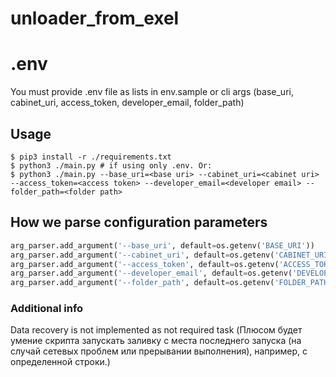 # unloader_from_exel

# .env
You must provide .env file as lists in env.sample or cli args (base_uri, cabinet_uri, access_token, developer_email, folder_path)

## Usage
``` shell
$ pip3 install -r ./requirements.txt
$ python3 ./main.py # if using only .env. Or:
$ python3 ./main.py --base_uri=<base uri> --cabinet_uri=<cabinet uri> --access_token=<access token> --developer_email=<developer email> --folder_path=<folder path>
```

## How we parse configuration parameters
``` python
arg_parser.add_argument('--base_uri', default=os.getenv('BASE_URI'))
arg_parser.add_argument('--cabinet_uri', default=os.getenv('CABINET_URI'))
arg_parser.add_argument('--access_token', default=os.getenv('ACCESS_TOKEN'))
arg_parser.add_argument('--developer_email', default=os.getenv('DEVELOPER_EMAIL'))
arg_parser.add_argument('--folder_path', default=os.getenv('FOLDER_PATH'))

```

### Additional info
Data recovery is not implemented as not required task (Плюсом будет умение скрипта запускать заливку с места последнего запуска (на случай сетевых проблем или прерывании выполнения), например, с определенной строки.)
